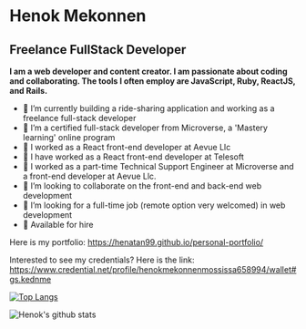 <h1> Henok Mekonnen </h1>
<h2>Freelance FullStack Developer</h2> 

<b>I am a web developer and content creator. I am passionate about coding and collaborating. The tools I often employ are JavaScript, Ruby, ReactJS, and Rails.</b>
- 🔭 I’m currently building a ride-sharing application and working as a freelance full-stack developer 
- 🔭 I’m a certified full-stack developer from Microverse, a 'Mastery learning' online program
- 🔭 I worked as a React front-end developer at Aevue Llc
- 🔭 I have worked as a React front-end developer at Telesoft  
- 🔭 I worked as a part-time Technical Support Engineer at Microverse and a front-end developer at Aevue Llc.
- 👯 I’m looking to collaborate on the front-end and back-end web development 
- 🤔 I’m looking for a full-time job (remote option very welcomed) in web development 
- 🤔 Available for hire

Here is my portfolio: https://henatan99.github.io/personal-portfolio/

Interested to see my credentials? Here is the link: 
https://www.credential.net/profile/henokmekonnenmossissa658994/wallet#gs.kednme 

[![Top Langs](https://github-readme-stats.vercel.app/api/top-langs/?username=henatan99&langs_count=8)](https://github.com/anuraghazra/github-readme-stats)

![Henok's github stats](https://github-readme-stats.vercel.app/api?username=henatan99&show_icons=true)


<!--- [![Henok's wakatime stats](https://github-readme-stats.vercel.app/api/wakatime?username=henatan99)](https://github.com/anuraghazra/github-readme-stats) --->

